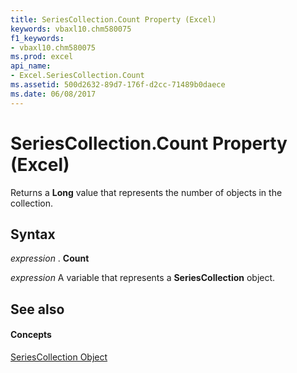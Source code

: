 ```yaml
---
title: SeriesCollection.Count Property (Excel)
keywords: vbaxl10.chm580075
f1_keywords:
- vbaxl10.chm580075
ms.prod: excel
api_name:
- Excel.SeriesCollection.Count
ms.assetid: 500d2632-89d7-176f-d2cc-71489b0daece
ms.date: 06/08/2017
---
```



# SeriesCollection.Count Property (Excel)

Returns a  **Long** value that represents the number of objects in the collection.


## Syntax

 _expression_ . **Count**

 _expression_ A variable that represents a **SeriesCollection** object.


## See also


#### Concepts


[SeriesCollection Object](seriescollection-object-excel.md)

